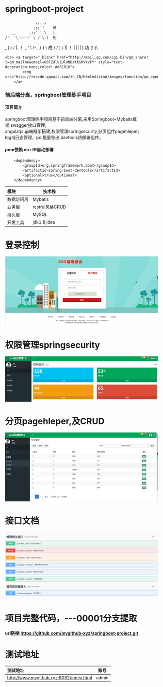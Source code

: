 # springboot-project

                  ,;,,;
                 ,;;'(    马
       __      ,;;' ' \   ┇
    /'  '\'~~'~' \ /'\.)  到 
 ,;(      )    /  |.      ┇
,;' \    /-.,,(   ) \     成
     ) /       ) / )|     ┇ 
     ||        ||  \)     功
     (_\       (_\ 
     
    <br> <a target="_blank" href="http://mail.qq.com/cgi-bin/qm_share?t=qm_mailme&email=O0FZUlVZUlUNDXtKShVYVFY" style="text-decoration:none;color: #a61016">
            <img src="http://rescdn.qqmail.com/zh_CN/htmledition/images/function/qm_open/ico_mailme_01.png"/>
        </a>
### 前后端分离，springboot管理练手项目

#### 项目简介

springboot管理练手项目基于前后端分离,采用Springboot+Mybaits框架,swagger接口管理;<br>
angularjs 前端框架搭建,权限管理springsecurity,分页组件pagehleper;<br>
log4j日志管理，poi批量导出,devtools热部署组件。<br>
#### pom依赖  ctr+f9自动部署
   <!--热部署Ctr+F9 -->
        <dependency>
            <groupId>org.springframework.boot</groupId>
            <artifactId>spring-boot-devtools</artifactId>
            <optional>true</optional>
        </dependency>

| 模块       | **技术栈**                                                   |
| :--------- | ------------------------------------------------------------ |
| 数据访问层 | Mybatis             |
| 业务层     | restful风格CRUD |
| 持久层     | MySQL                   |
|开发工具    |jdk1.8,idea|
# 登录控制
![登录界面](https://github.com/mygithub-xyz/springboot-project/blob/master/%25Z8%5D%5B3P3YKEFIP%25VQN~HLKT.png)
# 权限管理springsecurity
![首页界面](https://github.com/mygithub-xyz/springboot-project/blob/master/55CI%24%5BW83%5B%7D%6087J2014ZW%7B6.png)
# 分页pagehleper,及CRUD
![crud管理](https://github.com/mygithub-xyz/springboot-project/blob/master/92JYX7R%24Z2HSW_%5DO97B%5BL0A.png)
# 接口文档
![swagger接口文档](https://github.com/mygithub-xyz/springboot-project/blob/master/jikouwendnag.png)
# 项目完整代码，---00001分支提取
#### url链接:https://github.com/mygithub-xyz/springboot-project.git
# 测试地址 
| 测试地址       | **账号**  
| :--------- | ------------------------------------------------------------ |
| http://www.mygithub.xyz:8082/index.html | admin           |
